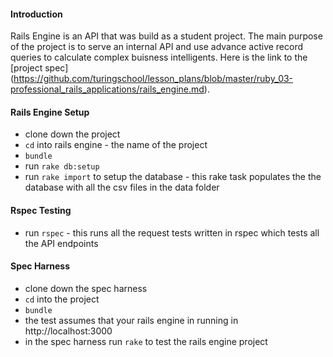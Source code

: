 #### Introduction
Rails Engine is an API that was build as a student project. The main purpose of the project is to serve an internal API and use advance active record queries to calculate complex buisness intelligents. Here is the link to the [project spec] (https://github.com/turingschool/lesson_plans/blob/master/ruby_03-professional_rails_applications/rails_engine.md).

#### Rails Engine Setup
* clone down the project
* `cd` into rails engine - the name of the project
* `bundle`
* run `rake db:setup`
* run `rake import` to setup the database - this rake task populates the the database with all the csv files in the data folder

#### Rspec Testing
* run `rspec` - this runs all the request tests written in rspec which tests all the API endpoints

#### Spec Harness
* clone down the spec harness 
* `cd` into the project
* `bundle`
* the test assumes that your rails engine in running in http://localhost:3000
* in the spec harness run `rake` to test the rails engine project
